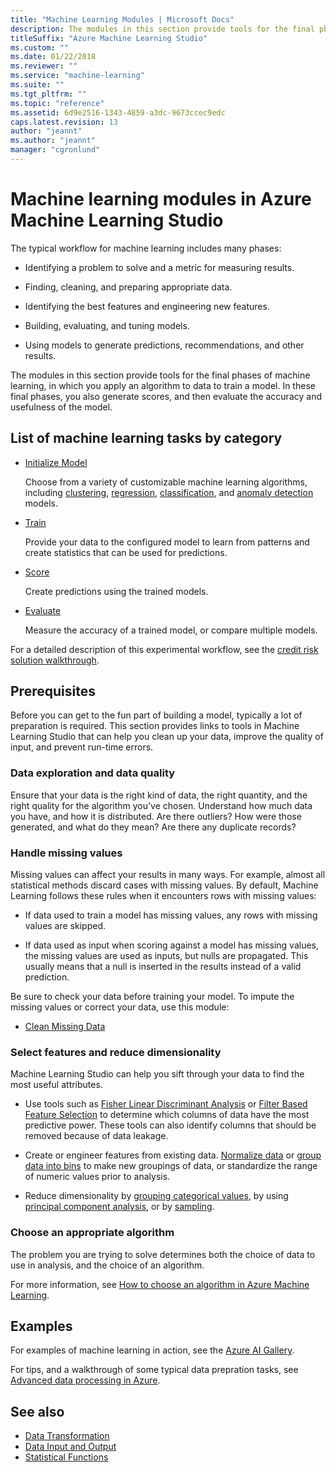 ```yaml
---
title: "Machine Learning Modules | Microsoft Docs"
description: The modules in this section provide tools for the final phases of machine learning.
titleSuffix: "Azure Machine Learning Studio"
ms.custom: ""
ms.date: 01/22/2018
ms.reviewer: ""
ms.service: "machine-learning"
ms.suite: ""
ms.tgt_pltfrm: ""
ms.topic: "reference"
ms.assetid: 6d9e2516-1343-4859-a3dc-9673ccec9edc
caps.latest.revision: 13
author: "jeannt"
ms.author: "jeannt"
manager: "cgronlund"
---
```

# Machine learning modules in Azure Machine Learning Studio

The typical workflow for machine learning includes many phases:  
  
-   Identifying a problem to solve and a metric for measuring results.  
  
-   Finding, cleaning, and preparing appropriate data.  
  
-   Identifying the best features and engineering new features.  
  
-   Building, evaluating, and tuning models.  
  
-   Using models to generate predictions, recommendations, and other results.  
  
The modules in this section provide tools for the final phases of machine learning, in which you apply an algorithm to data to train a model. In these final phases, you also generate scores, and then evaluate the accuracy and usefulness of the model.  

## List of machine learning tasks by category

-   [Initialize Model](machine-learning-initialize-model.md)

    Choose from a variety of customizable machine learning algorithms, including [clustering](machine-learning-initialize-model-clustering.md), [regression](machine-learning-evaluate.md), [classification](machine-learning-evaluate.md), and  [anomaly detection](anomaly-detection.md) models.  
  
-   [Train](machine-learning-train.md)

    Provide your data to the configured model to  learn from patterns and create statistics that can be used for predictions.  
  
-   [Score](machine-learning-score.md)

    Create predictions using the trained models.  
  
-   [Evaluate](machine-learning-evaluate.md)

    Measure the accuracy of a trained model, or compare multiple models.  

For a detailed description of this experimental workflow, see the [credit risk solution walkthrough](http://azure.microsoft.com/documentation/articles/machine-learning-walkthrough-develop-predictive-solution/).  

## Prerequisites

Before you can get to the fun part of building a model, typically a lot of preparation is required. This section provides links to tools in Machine Learning Studio that can help you clean up your data, improve the quality of input, and prevent run-time errors.

### Data exploration and data quality

Ensure that your data is the right kind of data, the right quantity, and the right quality for the algorithm you’ve chosen. Understand how much data you have, and how it is distributed. Are there outliers? How were those generated, and what do they mean? Are there any duplicate records?  

### Handle missing values

Missing values can affect your results in many ways. For example, almost all statistical methods discard cases with missing values. By default, Machine Learning follows these rules when it encounters rows with missing values:

+ If data used to train a model has missing values, any rows with missing values are skipped.

+ If data used as input when scoring against a model has missing values, the missing values are used as inputs, but nulls are propagated. This usually means that a null is inserted in the results instead of a valid prediction.

Be sure to check your data before training your model. To impute the missing values or correct your data, use this module:

+ [Clean Missing Data](clean-missing-data.md) 

### Select features and reduce dimensionality

Machine Learning Studio can help you sift through your data to find the most useful attributes.  
  
-   Use tools such as [Fisher Linear Discriminant Analysis](fisher-linear-discriminant-analysis.md) or [Filter Based Feature Selection](filter-based-feature-selection.md) to determine which columns of data have the most predictive power. These tools can also identify columns that should be removed because of data leakage.  
  
-   Create or engineer features from existing data. [Normalize data](normalize-data.md) or [group data into bins](group-data-into-bins.md) to make new groupings of data, or standardize the range of numeric values prior to analysis.  
  
-   Reduce dimensionality by [grouping categorical values](group-categorical-values.md), by using [principal component analysis](principal-component-analysis.md), or by [sampling](partition-and-sample.md).  
  

### Choose an appropriate algorithm

The problem you are trying to solve determines both the choice of data to use in analysis, and the choice of an algorithm.  

For more information, see [How to choose an algorithm in Azure Machine Learning](http://azure.microsoft.com/documentation/articles/machine-learning-algorithm-choice/).  

## Examples

For examples of machine learning in action, see the [Azure AI Gallery](http://azure.microsoft.com/documentation/services/machine-learning/models/).

For tips, and a walkthrough of some typical data prepration tasks, see [Advanced data processing in Azure](http://azure.microsoft.com/documentation/articles/machine-learning-data-science-advanced-data-processing/).


## See also  
- [Data Transformation](data-transformation.md)   
- [Data Input and Output](data-input-and-output.md)   
- [Statistical Functions](statistical-functions.md)
